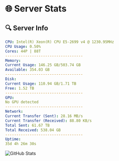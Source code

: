 # 🌐 Server Stats
## 🔍 Server Info
```yaml
CPU: Intel(R) Xeon(R) CPU E5-2699 v4 @ 1230.95MHz
CPU Usage: 0.50%
Cores: 44P | 88T
-----------------------------------
Memory:
Current Usage: 146.25 GB/503.74 GB
Available: 354.03 GB
-----------------------------------
Disk:
Current Usage: 110.94 GB/1.71 TB
Free: 1.52 TB
-----------------------------------
GPU:
No GPU detected
-----------------------------------
Network:
Current Transfer (Sent): 28.16 MB/s
Current Transfer (Received): 88.80 KB/s
Total Sent: 61.67 TB
Total Received: 538.04 GB
-----------------------------------
Uptime:
35d 4h 26m 30s
```
![GitHub Stats](https://img.shields.io/badge/Updated-2025-04-12_01:49:19-blue)